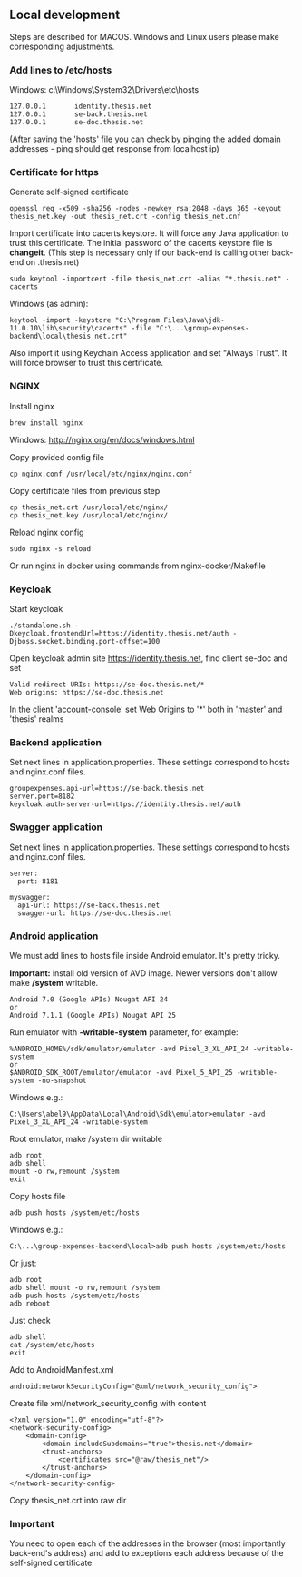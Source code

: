## Local development

Steps are described for MACOS. Windows and Linux users please make corresponding adjustments.

### Add lines to /etc/hosts
Windows: c:\Windows\System32\Drivers\etc\hosts

```
127.0.0.1       identity.thesis.net
127.0.0.1       se-back.thesis.net
127.0.0.1       se-doc.thesis.net
```
(After saving the 'hosts' file you can check by pinging the added domain addresses - ping should get response from localhost ip)

### Certificate for https

Generate self-signed certificate

```
openssl req -x509 -sha256 -nodes -newkey rsa:2048 -days 365 -keyout thesis_net.key -out thesis_net.crt -config thesis_net.cnf
```

Import certificate into cacerts keystore. It will force any Java application to trust this certificate. The initial password of the cacerts keystore file is **changeit**.
(This step is necessary only if our back-end is calling other back-end on .thesis.net)
```
sudo keytool -importcert -file thesis_net.crt -alias "*.thesis.net" -cacerts
```
Windows (as admin):
```
keytool -import -keystore "C:\Program Files\Java\jdk-11.0.10\lib\security\cacerts" -file "C:\...\group-expenses-backend\local\thesis_net.crt"
```

Also import it using Keychain Access application and set "Always Trust". It will force browser to trust this certificate.

### NGINX

Install nginx

```
brew install nginx
```
Windows: http://nginx.org/en/docs/windows.html

Copy provided config file

```
cp nginx.conf /usr/local/etc/nginx/nginx.conf
```

Copy certificate files from previous step

```
cp thesis_net.crt /usr/local/etc/nginx/
cp thesis_net.key /usr/local/etc/nginx/
```

Reload nginx config

```
sudo nginx -s reload
```

Or run nginx in docker using commands from nginx-docker/Makefile

### Keycloak

Start keycloak

```
./standalone.sh -Dkeycloak.frontendUrl=https://identity.thesis.net/auth -Djboss.socket.binding.port-offset=100
```

Open keycloak admin site https://identity.thesis.net, find client se-doc and set

```
Valid redirect URIs: https://se-doc.thesis.net/*
Web origins: https://se-doc.thesis.net
```
In the client 'account-console' set Web Origins to '*' both in 'master' and 'thesis' realms

### Backend application

Set next lines in application.properties. These settings correspond to hosts and nginx.conf files.

```
groupexpenses.api-url=https://se-back.thesis.net
server.port=8182
keycloak.auth-server-url=https://identity.thesis.net/auth
```

### Swagger application

Set next lines in application.properties. These settings correspond to hosts and nginx.conf files.

```
server:
  port: 8181

myswagger:
  api-url: https://se-back.thesis.net
  swagger-url: https://se-doc.thesis.net
```

### Android application

We must add lines to hosts file inside Android emulator. It's pretty tricky.

**Important:** install old version of AVD image. Newer versions don't allow make **/system** writable.

```
Android 7.0 (Google APIs) Nougat API 24
or
Android 7.1.1 (Google APIs) Nougat API 25
```

Run emulator with **-writable-system** parameter, for example:

```
%ANDROID_HOME%/sdk/emulator/emulator -avd Pixel_3_XL_API_24 -writable-system
or
$ANDROID_SDK_ROOT/emulator/emulator -avd Pixel_5_API_25 -writable-system -no-snapshot
```
Windows e.g.:
```
C:\Users\abel9\AppData\Local\Android\Sdk\emulator>emulator -avd Pixel_3_XL_API_24 -writable-system
```

Root emulator, make /system dir writable

```
adb root
adb shell
mount -o rw,remount /system
exit
```

Copy hosts file

```
adb push hosts /system/etc/hosts
```
Windows e.g.:
```
C:\...\group-expenses-backend\local>adb push hosts /system/etc/hosts
```

Or just:
```
adb root
adb shell mount -o rw,remount /system
adb push hosts /system/etc/hosts
adb reboot
```

Just check

```
adb shell
cat /system/etc/hosts 
exit
```

Add to AndroidManifest.xml

```
android:networkSecurityConfig="@xml/network_security_config">
```

Create file xml/network_security_config with content

```
<?xml version="1.0" encoding="utf-8"?>
<network-security-config>
    <domain-config>
        <domain includeSubdomains="true">thesis.net</domain>
        <trust-anchors>
            <certificates src="@raw/thesis_net"/>
        </trust-anchors>
    </domain-config>
</network-security-config>
```

Copy thesis_net.crt into raw dir

### Important
You need to open each of the addresses in the browser (most importantly back-end's address) and add to exceptions each address because of the self-signed certificate